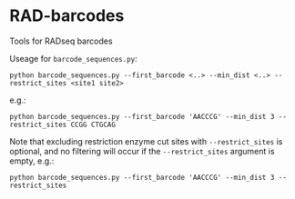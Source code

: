 # RAD-barcodes
Tools for RADseq barcodes

Useage for ``barcode_sequences.py``:

```
python barcode_sequences.py --first_barcode <..> --min_dist <..> --restrict_sites <site1 site2>
```
e.g.:
```
python barcode_sequences.py --first_barcode 'AACCCG' --min_dist 3 --restrict_sites CCGG CTGCAG
```
Note that excluding restriction enzyme cut sites with ``--restrict_sites`` is optional, and no filtering will occur if the ``--restrict_sites`` argument is empty, e.g.:
```
python barcode_sequences.py --first_barcode 'AACCCG' --min_dist 3 --restrict_sites
```